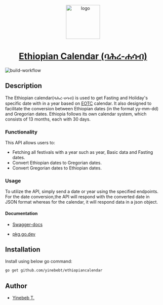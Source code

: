 <p align="center">
<img src="internal/assets/logo_medium.png" alt="logo" width="110" height="110">
</p>
<h1 align="center"><a href="https://pkg.go.dev/github.com/yinebebt/ethiopiancalendar">Ethiopian Calendar (ባሕረ-ሐሳብ)</a></h1>

![build-workflow](https://github.com/yinebebt/ethiopiancalendar/actions/workflows/build-and-test.yml/badge.svg)

## Description
The Ethiopian calendar(ባሕረ-ሀሳብ) is used to get Fasting and Holiday's specific date with in a year based on 
[EOTC](https://www.ethiopianorthodox.org/) calendar. It also designed to facilitate the conversion between Ethiopian dates (in the format yy-mm-dd) and 
Gregorian dates. Ethiopia follows its own calendar system, which consists of 13 months, each with 30 days. 

### Functionality
This API allows users to:
* Fetching all festivals with a year such as year, Basic data and Fasting dates.
* Convert Ethiopian dates to Gregorian dates.
* Convert Gregorian dates to Ethiopian dates.

### Usage
To utilize the API, simply send a date or year using the specified endpoints. For the date conversion,the API will 
respond with the converted date in JSON format whereas for the calendar, it will respond data in a json object.

#### Documentation

* <p><a href="https://yinebebt.github.io/ethiopiancalendar/"  target="_blank" >Swagger-docs</a></p>

* <p><a href="https://pkg.go.dev/github.com/yinebebt/ethiopiancalendar"  target="_blank" >pkg.go.dev</a></p>

## Installation
Install using below go command:
```bash
go get github.com/yinebebt/ethiopiancalendar
```

## Author
- [Yinebeb T.](https://github.com/yinebebt)
